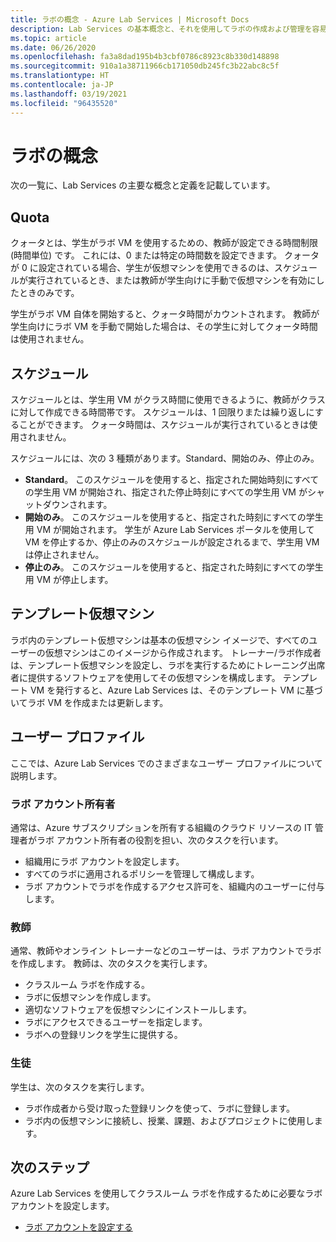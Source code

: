 ```yaml
---
title: ラボの概念 - Azure Lab Services | Microsoft Docs
description: Lab Services の基本概念と、それを使用してラボの作成および管理を容易にする方法について説明します。
ms.topic: article
ms.date: 06/26/2020
ms.openlocfilehash: fa3a8dad195b4b3cbf0786c8923c8b330d148898
ms.sourcegitcommit: 910a1a38711966cb171050db245fc3b22abc8c5f
ms.translationtype: HT
ms.contentlocale: ja-JP
ms.lasthandoff: 03/19/2021
ms.locfileid: "96435520"
---
```

# <a name="labs-concepts"></a>ラボの概念

次の一覧に、Lab Services の主要な概念と定義を記載しています。

## <a name="quota"></a>Quota

クォータとは、学生がラボ VM を使用するための、教師が設定できる時間制限 (時間単位) です。 これには、0 または特定の時間数を設定できます。 クォータが 0 に設定されている場合、学生が仮想マシンを使用できるのは、スケジュールが実行されているとき、または教師が学生向けに手動で仮想マシンを有効にしたときのみです。  

学生がラボ VM 自体を開始すると、クォータ時間がカウントされます。  教師が学生向けにラボ VM を手動で開始した場合は、その学生に対してクォータ時間は使用されません。

## <a name="schedules"></a>スケジュール

スケジュールとは、学生用 VM がクラス時間に使用できるように、教師がクラスに対して作成できる時間帯です。  スケジュールは、1 回限りまたは繰り返しにすることができます。  クォータ時間は、スケジュールが実行されているときは使用されません。

スケジュールには、次の 3 種類があります。Standard、開始のみ、停止のみ。

- **Standard**。  このスケジュールを使用すると、指定された開始時刻にすべての学生用 VM が開始され、指定された停止時刻にすべての学生用 VM がシャットダウンされます。
- **開始のみ**。   このスケジュールを使用すると、指定された時刻にすべての学生用 VM が開始されます。  学生が Azure Lab Services ポータルを使用して VM を停止するか、停止のみのスケジュールが設定されるまで、学生用 VM は停止されません。
- **停止のみ**。  このスケジュールを使用すると、指定された時刻にすべての学生用 VM が停止します。  

## <a name="template-virtual-machine"></a>テンプレート仮想マシン

ラボ内のテンプレート仮想マシンは基本の仮想マシン イメージで、すべてのユーザーの仮想マシンはこのイメージから作成されます。 トレーナー/ラボ作成者は、テンプレート仮想マシンを設定し、ラボを実行するためにトレーニング出席者に提供するソフトウェアを使用してその仮想マシンを構成します。 テンプレート VM を発行すると、Azure Lab Services は、そのテンプレート VM に基づいてラボ VM を作成または更新します。

## <a name="user-profiles"></a>ユーザー プロファイル

ここでは、Azure Lab Services でのさまざまなユーザー プロファイルについて説明します。

### <a name="lab-account-owner"></a>ラボ アカウント所有者

通常は、Azure サブスクリプションを所有する組織のクラウド リソースの IT 管理者がラボ アカウント所有者の役割を担い、次のタスクを行います。

- 組織用にラボ アカウントを設定します。
- すべてのラボに適用されるポリシーを管理して構成します。
- ラボ アカウントでラボを作成するアクセス許可を、組織内のユーザーに付与します。

### <a name="educator"></a>教師

通常、教師やオンライン トレーナーなどのユーザーは、ラボ アカウントでラボを作成します。 教師は、次のタスクを実行します。

- クラスルーム ラボを作成する。
- ラボに仮想マシンを作成します。
- 適切なソフトウェアを仮想マシンにインストールします。
- ラボにアクセスできるユーザーを指定します。
- ラボへの登録リンクを学生に提供する。

### <a name="student"></a>生徒

学生は、次のタスクを実行します。

- ラボ作成者から受け取った登録リンクを使って、ラボに登録します。
- ラボ内の仮想マシンに接続し、授業、課題、およびプロジェクトに使用します。

## <a name="next-steps"></a>次のステップ

Azure Lab Services を使用してクラスルーム ラボを作成するために必要なラボ アカウントを設定します。

- [ラボ アカウントを設定する](tutorial-setup-lab-account.md)
